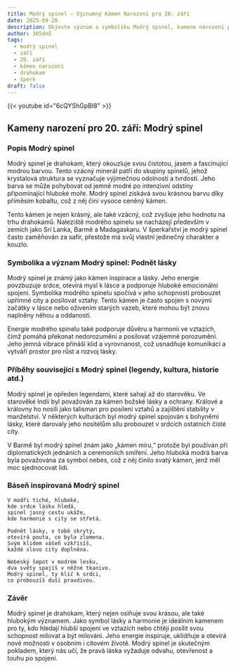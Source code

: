 ```yaml
---
title: Modrý spinel – Významný Kámen Narození pro 20. září
date: 2025-09-20
description: Objevte význam a symboliku Modrý spinel, kamene narození pro 20. září, který symbolizuje Podnět lásky. Přečtěte si legendy a inspirující příběhy.
author: 365dnů
tags:
  - modrý spinel
  - září
  - 20. září
  - kámen narození
  - drahokam
  - šperk
draft: false
---
```


{{< youtube id="6cQYShGpBI8" >}}

## Kameny narození pro 20. září: Modrý spinel

### Popis Modrý spinel

Modrý spinel je drahokam, který okouzluje svou čistotou, jasem a fascinující modrou barvou. Tento vzácný minerál patří do skupiny spinelů, jehož krystalová struktura se vyznačuje výjimečnou odolností a tvrdostí. Jeho barva se může pohybovat od jemně modré po intenzivní odstíny připomínající hluboké moře. Modrý spinel získává svou krásnou barvu díky příměsím kobaltu, což z něj činí vysoce ceněný kámen.

Tento kámen je nejen krásný, ale také vzácný, což zvyšuje jeho hodnotu na trhu drahokamů. Naleziště modrého spinelu se nacházejí především v zemích jako Srí Lanka, Barmě a Madagaskaru. V šperkařství je modrý spinel často zaměňován za safír, přestože má svůj vlastní jedinečný charakter a kouzlo.

### Symbolika a význam Modrý spinel: Podnět lásky

Modrý spinel je známý jako kámen inspirace a lásky. Jeho energie povzbuzuje srdce, otevírá mysl k lásce a podporuje hluboké emocionální spojení. Symbolika modrého spinelu spočívá v jeho schopnosti probouzet upřímné city a posilovat vztahy. Tento kámen je často spojen s novými začátky v lásce nebo oživením starých vazeb, které mohou být znovu naplněny něhou a oddaností.

Energie modrého spinelu také podporuje důvěru a harmonii ve vztazích, čímž pomáhá překonat nedorozumění a posilovat vzájemné porozumění. Jeho jemná vibrace přináší klid a vyrovnanost, což usnadňuje komunikaci a vytváří prostor pro růst a rozvoj lásky.

### Příběhy související s Modrý spinel (legendy, kultura, historie atd.)

Modrý spinel je opředen legendami, které sahají až do starověku. Ve starověké Indii byl považován za kámen božské lásky a ochrany. Králové a královny ho nosili jako talisman pro posílení vztahů a zajištění stability v manželství. V některých kulturách byl modrý spinel spojován s bohyněmi lásky, které darovaly jeho nositelům sílu probouzet v srdcích ostatních čisté city.

V Barmě byl modrý spinel znám jako „kámen míru,“ protože byl používán při diplomatických jednáních a ceremoniích smíření. Jeho hluboká modrá barva byla považována za symbol nebes, což z něj činilo svatý kámen, jenž měl moc sjednocovat lidi.

### Báseň inspirovaná Modrý spinel

```
V modři tiché, hluboké,  
kde srdce lásku hledá,  
spinel jasný cestu ukáže,  
kde harmonie s city se střetá.

Podnět lásky, v tobě skrytý,  
otevírá pouta, co byla zlomena.  
Svým klidem vášeň vzkřísíš,  
každé slovo city doplněna.

Nebeský šepot v modrém lesku,  
dva světy spojíš v něžné tkanivo.  
Modrý spinel, ty klíč k srdci,  
co probouzíš duší pravdivou.
```

### Závěr

Modrý spinel je drahokam, který nejen oslňuje svou krásou, ale také hlubokým významem. Jako symbol lásky a harmonie je ideálním kamenem pro ty, kdo hledají hlubší spojení ve vztazích nebo chtějí posílit svou schopnost milovat a být milováni. Jeho energie inspiruje, uklidňuje a otevírá nové možnosti v osobním i citovém životě. Modrý spinel je skutečným pokladem, který nás učí, že pravá láska vyžaduje odvahu, otevřenost a touhu po spojení.